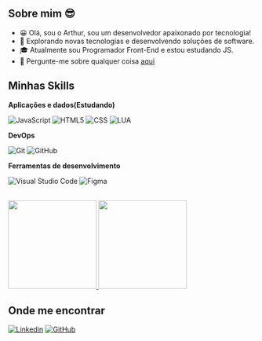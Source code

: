## Sobre mim 😎

- 😀 Olá, sou o Arthur, sou um desenvolvedor apaixonado por tecnologia!
- 🤔 Explorando novas tecnologias e desenvolvendo soluções de software.
- 🎓 Atualmente sou Programador Front-End e estou estudando JS.
- 💬 Pergunte-me sobre qualquer coisa [aqui](https://www.linkedin.com/in/arthur-finotelo-0b9924338/)

## Minhas Skills
**Aplicações e dados(Estudando)**

![JavaScript](https://img.shields.io/badge/-JavaScript-333333?style=flat&logo=javascript)
![HTML5](https://img.shields.io/badge/-HTML5-333333?style=flat&logo=HTML5)
![CSS](https://img.shields.io/badge/-CSS-333333?style=flat&logo=CSS3&logoColor=1572B6)
![LUA](https://img.shields.io/badge/Luau-333333?style=flat&logo=lua&logoColor=white)

**DevOps**

![Git](https://img.shields.io/badge/-Git-333333?style=flat&logo=git)
![GitHub](https://img.shields.io/badge/-GitHub-333333?style=flat&logo=github)

**Ferramentas de desenvolvimento**

![Visual Studio Code](https://img.shields.io/badge/-Visual%20Studio%20Code-333333?style=flat&logo=visual-studio-code&logoColor=007ACC)
![Figma](https://img.shields.io/badge/-Figma-333333?style=flat&logo=figma&logoColor=007ACC)

<br/>

<a href="https://github.com/ArthurFinotelo" title="Perfil do ArthurFinotelo">
  <img height="180em" src="https://github-readme-stats.vercel.app/api?username=ArthurFinotelo&theme=dracula&show_icons=true" />
</a>

<a href="https://github.com/ArthurFinotelo" title="Perfil do ArthurFinotelo">
  <img height="180em" src=https://github-readme-stats.vercel.app/api/top-langs/?username=ArthurFinotelo&layout=compact&show_icons=true&theme=dracula />
<a/>

## Onde me encontrar

[![Linkedin](https://img.shields.io/badge/-ArthurFinotelo-blue?style=flat-square&logo=Linkedin&logoColor=white&link=https://www.linkedin.com/in/arthur-finotelo-0b9924338/)](https://www.linkedin.com/in/arthur-finotelo-0b9924338/)
[![GitHub](https://img.shields.io/github/followers/ArthurFinotelo?label=follow&style=social)](https://github.com/ArthurFinotelo)
